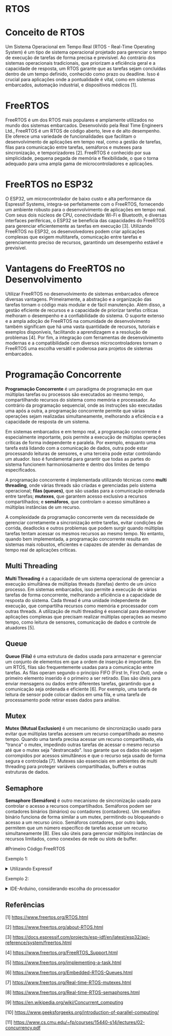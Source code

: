 # RTOS

# Conceito de RTOS

Um Sistema Operacional em Tempo Real (RTOS - Real-Time Operating System) é um tipo de sistema operacional projetado para gerenciar o tempo de execução de tarefas de forma precisa e previsível. Ao contrário dos sistemas operacionais tradicionais, que priorizam a eficiência geral e a capacidade de resposta, um RTOS garante que as tarefas sejam concluídas dentro de um tempo definido, conhecido como prazo ou deadline. Isso é crucial para aplicações onde a pontualidade é vital, como em sistemas embarcados, automação industrial, e dispositivos médicos [1].

# FreeRTOS

FreeRTOS é um dos RTOS mais populares e amplamente utilizados no mundo dos sistemas embarcados. Desenvolvido pela Real Time Engineers Ltd., FreeRTOS é um RTOS de código aberto, leve e de alto desempenho. Ele oferece uma variedade de funcionalidades que facilitam o desenvolvimento de aplicações em tempo real, como a gestão de tarefas, filas para comunicação entre tarefas, semáforos e mutexes para sincronização, e temporizadores [2]. FreeRTOS é conhecido por sua simplicidade, pequena pegada de memória e flexibilidade, o que o torna adequado para uma ampla gama de microcontroladores e aplicações.

# FreeRTOS no ESP32

O ESP32, um microcontrolador de baixo custo e alta performance da Espressif Systems, integra-se perfeitamente com o FreeRTOS, fornecendo um ambiente robusto para o desenvolvimento de aplicações em tempo real. Com seus dois núcleos de CPU, conectividade Wi-Fi e Bluetooth, e diversas interfaces periféricas, o ESP32 se beneficia das capacidades do FreeRTOS para gerenciar eficientemente as tarefas em execução [3]. Utilizando FreeRTOS no ESP32, os desenvolvedores podem criar aplicações complexas que exigem multitarefa, comunicação entre tarefas e gerenciamento preciso de recursos, garantindo um desempenho estável e previsível.

# Vantagens do FreeRTOS no Desenvolvimento

Utilizar FreeRTOS no desenvolvimento de sistemas embarcados oferece diversas vantagens. Primeiramente, a abstração e a organização das tarefas tornam o código mais modular e de fácil manutenção. Além disso, a gestão eficiente de recursos e a capacidade de priorizar tarefas críticas melhoram o desempenho e a confiabilidade do sistema. O suporte extenso e a ampla adoção de FreeRTOS na comunidade de desenvolvimento também significam que há uma vasta quantidade de recursos, tutoriais e exemplos disponíveis, facilitando a aprendizagem e a resolução de problemas [4]. Por fim, a integração com ferramentas de desenvolvimento modernas e a compatibilidade com diversos microcontroladores tornam o FreeRTOS uma escolha versátil e poderosa para projetos de sistemas embarcados.

# Programação Concorrente

**Programação Concorrente** é um paradigma de programação em que múltiplas tarefas ou processos são executados ao mesmo tempo, compartilhando recursos do sistema como memória e processador. Ao contrário da programação sequencial, onde as instruções são executadas uma após a outra, a programação concorrente permite que várias operações sejam realizadas simultaneamente, melhorando a eficiência e a capacidade de resposta de um sistema.

Em sistemas embarcados e em tempo real, a programação concorrente é especialmente importante, pois permite a execução de múltiplas operações críticas de forma independente e paralela. Por exemplo, enquanto uma tarefa está lidando com a comunicação de dados, outra pode estar processando leituras de sensores, e uma terceira pode estar controlando um atuador. Isso é fundamental para garantir que todas as partes do sistema funcionem harmoniosamente e dentro dos limites de tempo especificados.

A programação concorrente é implementada utilizando técnicas como **multi threading**, onde várias threads são criadas e gerenciadas pelo sistema operacional; **filas (queues)**, que são usadas para a comunicação ordenada entre tarefas; **mutexes**, que garantem acesso exclusivo a recursos compartilhados; e **semáforos**, que controlam o acesso simultâneo a múltiplas instâncias de um recurso.

A complexidade da programação concorrente vem da necessidade de gerenciar corretamente a sincronização entre tarefas, evitar condições de corrida, deadlocks e outros problemas que podem surgir quando múltiplas tarefas tentam acessar os mesmos recursos ao mesmo tempo. No entanto, quando bem implementada, a programação concorrente resulta em sistemas mais robustos, eficientes e capazes de atender às demandas de tempo real de aplicações críticas.

## Multi Threading

**Multi Threading** é a capacidade de um sistema operacional de gerenciar a execução simultânea de múltiplas threads (tarefas) dentro de um único processo. Em sistemas embarcados, isso permite a execução de várias tarefas de forma concorrente, melhorando a eficiência e a capacidade de resposta do sistema. Cada thread é uma unidade independente de execução, que compartilha recursos como memória e processador com outras threads. A utilização de multi threading é essencial para desenvolver aplicações complexas que precisam realizar múltiplas operações ao mesmo tempo, como leitura de sensores, comunicação de dados e controle de atuadores [5].

## Queue

**Queue (Fila)** é uma estrutura de dados usada para armazenar e gerenciar um conjunto de elementos em que a ordem de inserção é importante. Em um RTOS, filas são frequentemente usadas para a comunicação entre tarefas. As filas operam segundo o princípio FIFO (First In, First Out), onde o primeiro elemento inserido é o primeiro a ser retirado. Elas são úteis para enviar mensagens ou dados entre diferentes tarefas, garantindo que a comunicação seja ordenada e eficiente [6]. Por exemplo, uma tarefa de leitura de sensor pode colocar dados em uma fila, e uma tarefa de processamento pode retirar esses dados para análise.

## Mutex

**Mutex (Mutual Exclusion)** é um mecanismo de sincronização usado para evitar que múltiplas tarefas acessem um recurso compartilhado ao mesmo tempo. Quando uma tarefa precisa acessar um recurso compartilhado, ela "tranca" o mutex, impedindo outras tarefas de acessar o mesmo recurso até que o mutex seja "destrancado". Isso garante que os dados não sejam corrompidos por acessos simultâneos e que o recurso seja usado de forma segura e controlada [7]. Mutexes são essenciais em ambientes de multi threading para proteger variáveis compartilhadas, buffers e outras estruturas de dados.

## Semaphore

**Semaphore (Semáforo)** é outro mecanismo de sincronização usado para controlar o acesso a recursos compartilhados. Semáforos podem ser contadores binários (binários) ou contadores (contadores). Um semáforo binário funciona de forma similar a um mutex, permitindo ou bloqueando o acesso a um recurso único. Semáforos contadores, por outro lado, permitem que um número específico de tarefas acesse um recurso simultaneamente [8]. Eles são úteis para gerenciar múltiplos instâncias de recursos limitados, como conexões de rede ou slots de buffer.



#Primeiro Código FreeRTOS

Exemplo 1:

<details><summary>Utilizando Expressif</summary>
<p>

```ruby

#include <stdio.h>
#include "freertos/FreeRTOS.h"
#include "freertos/task.h"
#include "freertos/queue.h"
#include "freertos/semphr.h"

void vTaskCode(void * pvParameters)
{
    for(;;)
    {
        printf("Hello from Task!\n");
        vTaskDelay(1000 / portTICK_PERIOD_MS);
    }
}

void app_main(void)
{
    xTaskCreate(vTaskCode, "TaskName", 2048, NULL, 1, NULL);
}

```
</details>

Exemplo 2:

<details><summary>IDE-Arduino, considerando escolha do processador</summary>
<p>

```ruby


#include <Arduino.h>

void TaskBlink(void *pvParameters) {
  (void) pvParameters;

  // Configure the LED pin as an output
  pinMode(LED_BUILTIN, OUTPUT);

  for (;;) {
    // Toggle the LED state
    digitalWrite(LED_BUILTIN, !digitalRead(LED_BUILTIN));
    // Delay for a second
    vTaskDelay(1000 / portTICK_PERIOD_MS);
  }
}

void setup() {
  // Create a new task pinned to core 0
  xTaskCreatePinnedToCore(
    TaskBlink,      // Função que implementa a tarefa.
    "Blink",        // Nome textual para a tarefa.
    1024,           // Tamanho da pilha em palavras, não em bytes.
    NULL,           // Parâmetro passado para a tarefa.
    1,              // Prioridade com a qual a tarefa é criada.
    NULL,           // Usado para retornar um handle pelo qual a tarefa criada pode ser referenciada.
    0);             // Núcleo no qual a tarefa será executada (0 ou 1).
}

void loop() {
  // Empty. Things are done in Tasks.
}

```
</details>



## Referências


[1] https://www.freertos.org/RTOS.html

[2] https://www.freertos.org/about-RTOS.html

[3] https://docs.espressif.com/projects/esp-idf/en/latest/esp32/api-reference/system/freertos.html

[4] https://www.freertos.org/FreeRTOS_Support.html

[5] https://www.freertos.org/implementing-a-task.html  

[6] https://www.freertos.org/Embedded-RTOS-Queues.html  

[7] https://www.freertos.org/Real-time-RTOS-mutexes.html  

[8] https://www.freertos.org/Real-time-RTOS-semaphores.html  

[9] https://en.wikipedia.org/wiki/Concurrent_computing  

[10] https://www.geeksforgeeks.org/introduction-of-parallel-computing/  

[11] https://www.cs.cmu.edu/~fp/courses/15440-s14/lectures/02-concurrency.pdf  



